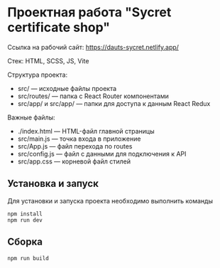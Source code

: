 # Проектная работа "Sycret certificate shop"

Ссылка на рабочий сайт:
https://dauts-sycret.netlify.app/

Стек: HTML, SCSS, JS, Vite

Структура проекта:
- src/ — исходные файлы проекта
- src/routes/ — папка с React Router компонентами
- src/app/ и src/app/ — папки для доступа к данным React Redux

Важные файлы:
- ./index.html — HTML-файл главной страницы
- src/main.js — точка входа в приложение
- src/App.js — файл перехода по routes
- src/config.js — файл с данными для подключения к API
- src/app.css — корневой файл стилей


## Установка и запуск
Для установки и запуска проекта необходимо выполнить команды

```
npm install
npm run dev
```

## Сборка

```
npm run build
```
